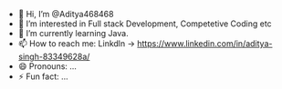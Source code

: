- 👋 Hi, I’m @Aditya468468
- 👀 I’m interested in Full stack Development, Competetive Coding etc
- 🌱 I’m currently learning Java.
- 📫 How to reach me: Linkdln -> https://www.linkedin.com/in/aditya-singh-83349628a/
- 😄 Pronouns: ...
- ⚡ Fun fact: ...

<!---
Aditya468468/Aditya468468 is a ✨ special ✨ repository because its `README.md` (this file) appears on your GitHub profile.
You can click the Preview link to take a look at your changes.
--->
